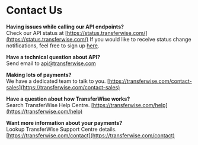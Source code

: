# Contact Us

**Having issues while calling our API endpoints?**</br>
Check our API status at [https://status.transferwise.com/](https://status.transferwise.com/)
If you would like to receive status change notifications, feel free to sign up [here](http://eepurl.com/geU_O2).

**Have a technical question about API?**</br>
Send email to api@transferwise.com


**Making lots of payments?**</br>
We have a dedicated team to talk to you. [https://transferwise.com/contact-sales](https://transferwise.com/contact-sales)


**Have a question about how TransferWise works?**<br/>
Search TransferWise Help Centre. [https://transferwise.com/help](https://transferwise.com/help)


**Want more information about your payments?** <br/>
Lookup TransferWise Support Centre details. [https://transferwise.com/contact](https://transferwise.com/contact)

